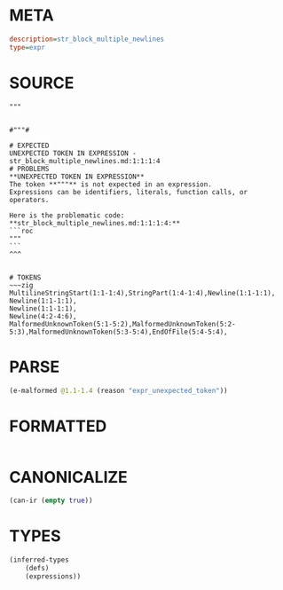 # META
~~~ini
description=str_block_multiple_newlines
type=expr
~~~
# SOURCE
~~~roc
"""


#"""#
~~~
~~~
# EXPECTED
UNEXPECTED TOKEN IN EXPRESSION - str_block_multiple_newlines.md:1:1:1:4
# PROBLEMS
**UNEXPECTED TOKEN IN EXPRESSION**
The token **"""** is not expected in an expression.
Expressions can be identifiers, literals, function calls, or operators.

Here is the problematic code:
**str_block_multiple_newlines.md:1:1:1:4:**
```roc
"""
```
^^^


# TOKENS
~~~zig
MultilineStringStart(1:1-1:4),StringPart(1:4-1:4),Newline(1:1-1:1),
Newline(1:1-1:1),
Newline(1:1-1:1),
Newline(4:2-4:6),
MalformedUnknownToken(5:1-5:2),MalformedUnknownToken(5:2-5:3),MalformedUnknownToken(5:3-5:4),EndOfFile(5:4-5:4),
~~~
# PARSE
~~~clojure
(e-malformed @1.1-1.4 (reason "expr_unexpected_token"))
~~~
# FORMATTED
~~~roc

~~~
# CANONICALIZE
~~~clojure
(can-ir (empty true))
~~~
# TYPES
~~~clojure
(inferred-types
	(defs)
	(expressions))
~~~
